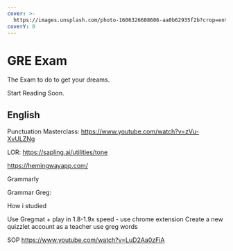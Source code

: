 ```yaml
---
cover: >-
  https://images.unsplash.com/photo-1606326608606-aa0b62935f2b?crop=entropy&cs=tinysrgb&fm=jpg&ixid=MnwxOTcwMjR8MHwxfHNlYXJjaHwxfHxleGFtfGVufDB8fHx8MTY2MTU5NTIyOA&ixlib=rb-1.2.1&q=80
coverY: 0
---
```


# GRE Exam

The Exam to do to get your dreams.&#x20;

Start Reading Soon.

## English

Punctuation Masterclass:
https://www.youtube.com/watch?v=zVu-XvULZNg

LOR:
https://sapling.ai/utilities/tone

https://hemingwayapp.com/

Grammarly

Grammar Greg:

How i studied

Use Gregmat + play in 1.8-1.9x speed - use chrome extension
Create a new quizzlet account as a teacher use greg words

SOP
https://www.youtube.com/watch?v=LuD2Aa0zFiA


